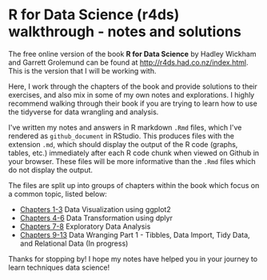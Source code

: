 # R for Data Science (r4ds) walkthrough - notes and solutions

The free online version of the book **R for Data Science** by Hadley Wickham and Garrett Grolemund can be found at http://r4ds.had.co.nz/index.html. This is the version that I will be working with.

Here, I work through the chapters of the book and provide solutions to their exercises, and also mix in some of my own notes and explorations. I highly recommend walking through their book if you are trying to learn how to use the tidyverse for data wrangling and analysis.

I've written my notes and answers in R markdown ```.Rmd``` files, which I've rendered as ```github_document``` in RStudio. This produces files with the extension ```.md```, which should display the output of the R code (graphs, tables, etc.) immediately after each R code chunk when viewed on Github in your browser. These files will be more informative than the ```.Rmd``` files which do not display the output.

The files are split up into groups of chapters within the book which focus on a common topic, listed below:

* [Chapters 1-3](https://github.com/erilu/R-for-data-science-walkthrough/blob/master/r4ds_chapters1-3_walkthrough.md) Data Visualization using ggplot2
* [Chapters 4-6](https://github.com/erilu/R-for-data-science-walkthrough/blob/master/r4ds_chapters4-6_walkthrough.md) Data Transformation using dplyr
* [Chapters 7-8](https://github.com/erilu/R-for-data-science-walkthrough/blob/master/r4ds_chapters7-8_walkthrough.md) Exploratory Data Analysis
* [Chapters 9-13](https://github.com/erilu/R-for-data-science-walkthrough/blob/master/r4ds_chapters9-13_walkthrough.md) Data Wranging Part 1 - Tibbles, Data Import, Tidy Data, and Relational Data (In progress)

Thanks for stopping by! I hope my notes have helped you in your journey to learn techniques data science!
